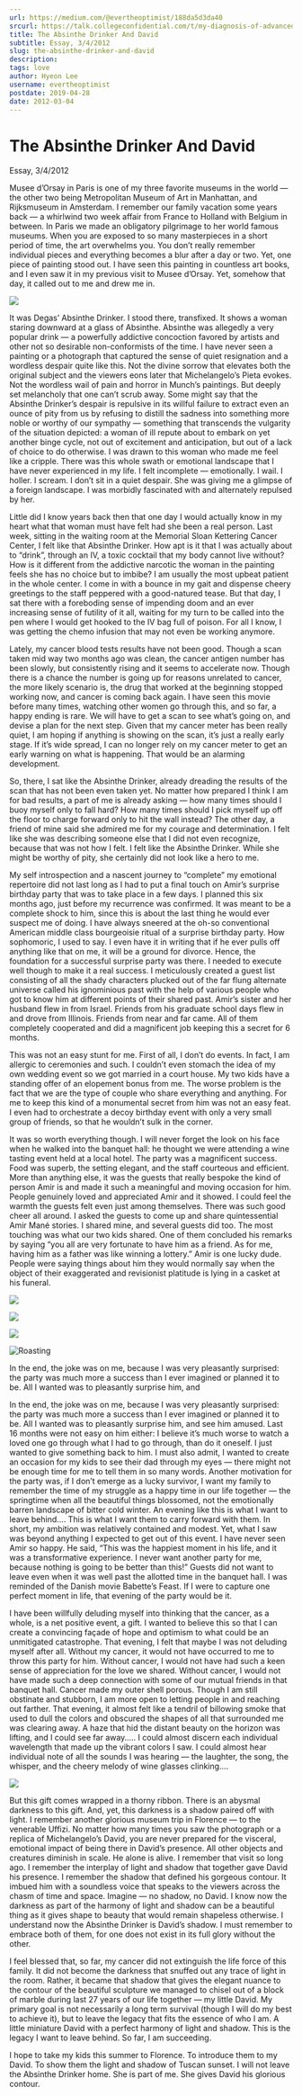 ```yaml
---
url: https://medium.com/@evertheoptimist/188da5d3da40
srcurl: https://talk.collegeconfidential.com/t/my-diagnosis-of-advanced-cancer-how-to-help-my-kids/1013554/1361
title: The Absinthe Drinker And David
subtitle: Essay, 3/4/2012
slug: the-absinthe-drinker-and-david
description: 
tags: love
author: Hyeon Lee
username: evertheoptimist
postdate: 2019-04-28
date: 2012-03-04
---
```


# The Absinthe Drinker And David

Essay, 3/4/2012

Musee d’Orsay in Paris is one of my three favorite museums in the world — the other two being Metropolitan Museum of Art in Manhattan, and Rijksmuseum in Amsterdam. I remember our family vacation some years back — a whirlwind two week affair from France to Holland with Belgium in between. In Paris we made an obligatory pilgrimage to her world famous museums. When you are exposed to so many masterpieces in a short period of time, the art overwhelms you. You don’t really remember individual pieces and everything becomes a blur after a day or two. Yet, one piece of painting stood out. I have seen this painting in countless art books, and I even saw it in my previous visit to Musee d’Orsay. Yet, somehow that day, it called out to me and drew me in.

![](./assets/1*EGkxwJGw5Zf8qKxaVrXVCA.png)

It was Degas’ Absinthe Drinker. I stood there, transfixed. It shows a woman staring downward at a glass of Absinthe. Absinthe was allegedly a very popular drink — a powerfully addictive concoction favored by artists and other not so desirable non-conformists of the time. I have never seen a painting or a photograph that captured the sense of quiet resignation and a wordless despair quite like this. Not the divine sorrow that elevates both the original subject and the viewers eons later that Michelangelo’s Pieta evokes. Not the wordless wail of pain and horror in Munch’s paintings. But deeply set melancholy that one can’t scrub away. Some might say that the Absinthe Drinker’s despair is repulsive in its willful failure to extract even an ounce of pity from us by refusing to distill the sadness into something more noble or worthy of our sympathy — something that transcends the vulgarity of the situation depicted: a woman of ill repute about to embark on yet another binge cycle, not out of excitement and anticipation, but out of a lack of choice to do otherwise. I was drawn to this woman who made me feel like a cripple. There was this whole swath or emotional landscape that I have never experienced in my life. I felt incomplete — emotionally. I wail. I holler. I scream. I don’t sit in a quiet despair. She was giving me a glimpse of a foreign landscape. I was morbidly fascinated with and alternately repulsed by her.

Little did I know years back then that one day I would actually know in my heart what that woman must have felt had she been a real person. Last week, sitting in the waiting room at the Memorial Sloan Kettering Cancer Center, I felt like that Absinthe Drinker. How apt is it that I was actually about to “drink”, through an IV, a toxic cocktail that my body cannot live without? How is it different from the addictive narcotic the woman in the painting feels she has no choice but to imbibe? I am usually the most upbeat patient in the whole center. I come in with a bounce in my gait and dispense cheery greetings to the staff peppered with a good-natured tease. But that day, I sat there with a foreboding sense of impending doom and an ever increasing sense of futility of it all, waiting for my turn to be called into the pen where I would get hooked to the IV bag full of poison. For all I know, I was getting the chemo infusion that may not even be working anymore.

Lately, my cancer blood tests results have not been good. Though a scan taken mid way two months ago was clean, the cancer antigen number has been slowly, but consistently rising and it seems to accelerate now. Though there is a chance the number is going up for reasons unrelated to cancer, the more likely scenario is, the drug that worked at the beginning stopped working now, and cancer is coming back again. I have seen this movie before many times, watching other women go through this, and so far, a happy ending is rare. We will have to get a scan to see what’s going on, and devise a plan for the next step. Given that my cancer meter has been really quiet, I am hoping if anything is showing on the scan, it’s just a really early stage. If it’s wide spread, I can no longer rely on my cancer meter to get an early warning on what is happening. That would be an alarming development.

So, there, I sat like the Absinthe Drinker, already dreading the results of the scan that has not been even taken yet. No matter how prepared I think I am for bad results, a part of me is already asking — how many times should I buoy myself only to fall hard? How many times should I pick myself up off the floor to charge forward only to hit the wall instead? The other day, a friend of mine said she admired me for my courage and determination. I felt like she was describing someone else that I did not even recognize, because that was not how I felt. I felt like the Absinthe Drinker. While she might be worthy of pity, she certainly did not look like a hero to me.

My self introspection and a nascent journey to “complete” my emotional repertoire did not last long as I had to put a final touch on Amir’s surprise birthday party that was to take place in a few days. I planned this six months ago, just before my recurrence was confirmed. It was meant to be a complete shock to him, since this is about the last thing he would ever suspect me of doing. I have always sneered at the oh-so conventional American middle class bourgeoisie ritual of a surprise birthday party. How sophomoric, I used to say. I even have it in writing that if he ever pulls off anything like that on me, it will be a ground for divorce. Hence, the foundation for a successful surprise party was there. I needed to execute well though to make it a real success. I meticulously created a guest list consisting of all the shady characters plucked out of the far flung alternate universe called his ignominious past with the help of various people who got to know him at different points of their shared past. Amir’s sister and her husband flew in from Israel. Friends from his graduate school days flew in and drove from Illinois. Friends from near and far came. All of them completely cooperated and did a magnificent job keeping this a secret for 6 months.

This was not an easy stunt for me. First of all, I don’t do events. In fact, I am allergic to ceremonies and such. I couldn’t even stomach the idea of my own wedding event so we got married in a court house. My two kids have a standing offer of an elopement bonus from me. The worse problem is the fact that we are the type of couple who share everything and anything. For me to keep this kind of a monumental secret from him was not an easy feat. I even had to orchestrate a decoy birthday event with only a very small group of friends, so that he wouldn’t sulk in the corner.

It was so worth everything though. I will never forget the look on his face when he walked into the banquet hall: he thought we were attending a wine tasting event held at a local hotel. The party was a magnificent success. Food was superb, the setting elegant, and the staff courteous and efficient. More than anything else, it was the guests that really bespoke the kind of person Amir is and made it such a meaningful and moving occasion for him. People genuinely loved and appreciated Amir and it showed. I could feel the warmth the guests felt even just among themselves. There was such good cheer all around. I asked the guests to come up and share quintessential Amir Mané stories. I shared mine, and several guests did too. The most touching was what our two kids shared. One of them concluded his remarks by saying “you all are very fortunate to have him as a friend. As for me, having him as a father was like winning a lottery.” Amir is one lucky dude. People were saying things about him they would normally say when the object of their exaggerated and revisionist platitude is lying in a casket at his funeral.

![](./assets/1*IQE0a0P_2_gJRHYsEwg1pQ.png)

![](./assets/1*P6oAbv2oSs7Cr85uf0nZwg.png)

![](./assets/1*ajdoxgljw8GPCoIzn-3y0g.png)

![Roasting](./assets/1*sGcPchMPTEKW9Fh9AVkR3A.png)

In the end, the joke was on me, because I was very pleasantly surprised: the party was much more a success than I ever imagined or planned it to be. All I wanted was to pleasantly surprise him, and

In the end, the joke was on me, because I was very pleasantly surprised: the party was much more a success than I ever imagined or planned it to be. All I wanted was to pleasantly surprise him, and see him amused. Last 16 months were not easy on him either: I believe it’s much worse to watch a loved one go through what I had to go through, than do it oneself. I just wanted to give something back to him. I must also admit, I wanted to create an occasion for my kids to see their dad through my eyes — there might not be enough time for me to tell them in so many words. Another motivation for the party was, if I don’t emerge as a lucky survivor, I want my family to remember the time of my struggle as a happy time in our life together — the springtime when all the beautiful things blossomed, not the emotionally barren landscape of bitter cold winter. An evening like this is what I want to leave behind…. This is what I want them to carry forward with them. In short, my ambition was relatively contained and modest. Yet, what I saw was beyond anything I expected to get out of this event. I have never seen Amir so happy. He said, “This was the happiest moment in his life, and it was a transformative experience. I never want another party for me, because nothing is going to be better than this!” Guests did not want to leave even when it was well past the allotted time in the banquet hall. I was reminded of the Danish movie Babette’s Feast. If I were to capture one perfect moment in life, that evening of the party would be it.

I have been willfully deluding myself into thinking that the cancer, as a whole, is a net positive event, a gift. I wanted to believe this so that I can create a convincing façade of hope and optimism to what could be an unmitigated catastrophe. That evening, I felt that maybe I was not deluding myself after all. Without my cancer, it would not have occurred to me to throw this party for him. Without cancer, I would not have had such a keen sense of appreciation for the love we shared. Without cancer, I would not have made such a deep connection with some of our mutual friends in that banquet hall. Cancer made my outer shell porous. Though I am still obstinate and stubborn, I am more open to letting people in and reaching out farther. That evening, it almost felt like a tendril of billowing smoke that used to dull the colors and obscured the shapes of all that surrounded me was clearing away. A haze that hid the distant beauty on the horizon was lifting, and I could see far away….. I could almost discern each individual wavelength that made up the vibrant colors I saw. I could almost hear individual note of all the sounds I was hearing — the laughter, the song, the whisper, and the cheery melody of wine glasses clinking….

![](./assets/1*HL1AKBVB2ik2RhQ006Wptg.png)

But this gift comes wrapped in a thorny ribbon. There is an abysmal darkness to this gift. And, yet, this darkness is a shadow paired off with light. I remember another glorious museum trip in Florence — to the venerable Uffizi. No matter how many times you saw the photograph or a replica of Michelangelo’s David, you are never prepared for the visceral, emotional impact of being there in David’s presence. All other objects and creatures diminish in scale. He alone is alive. I remember that visit so long ago. I remember the interplay of light and shadow that together gave David his presence. I remember the shadow that defined his gorgeous contour. It imbued him with a soundless voice that speaks to the viewers across the chasm of time and space. Imagine — no shadow, no David. I know now the darkness as part of the harmony of light and shadow can be a beautiful thing as it gives shape to beauty that would remain shapeless otherwise. I understand now the Absinthe Drinker is David’s shadow. I must remember to embrace both of them, for one does not exist in its full glory without the other.

I feel blessed that, so far, my cancer did not extinguish the life force of this family. It did not become the darkness that snuffed out any trace of light in the room. Rather, it became that shadow that gives the elegant nuance to the contour of the beautiful sculpture we managed to chisel out of a block of marble during last 27 years of our life together — my little David. My primary goal is not necessarily a long term survival (though I will do my best to achieve it), but to leave the legacy that fits the essence of who I am. A little miniature David with a perfect harmony of light and shadow. This is the legacy I want to leave behind. So far, I am succeeding.

I hope to take my kids this summer to Florence. To introduce them to my David. To show them the light and shadow of Tuscan sunset. I will not leave the Absinthe Drinker home. She is part of me. She gives David his glorious contour.
